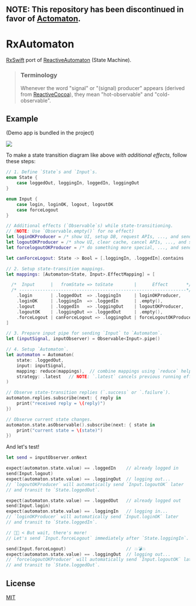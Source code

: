 ## NOTE: This repository has been discontinued in favor of [Actomaton](https://github.com/inamiy/Actomaton).

# RxAutomaton

[RxSwift](https://github.com/ReactiveX/RxSwift) port of [ReactiveAutomaton](https://github.com/inamiy/ReactiveAutomaton) (State Machine).

>
> ### Terminology
>
> Whenever the word "signal" or "(signal) producer" appears (derived from [ReactiveCocoa](https://github.com/ReactiveCocoa/ReactiveCocoa)), they mean "hot-observable" and "cold-observable".

## Example

(Demo app is bundled in the project)

![](Assets/login-diagram.png)

To make a state transition diagram like above _with additional effects_, follow these steps:

```swift
// 1. Define `State`s and `Input`s.
enum State {
    case loggedOut, loggingIn, loggedIn, loggingOut
}

enum Input {
    case login, loginOK, logout, logoutOK
    case forceLogout
}

// Additional effects (`Observable`s) while state-transitioning.
// (NOTE: Use `Observable.empty()` for no effect)
let loginOKProducer = /* show UI, setup DB, request APIs, ..., and send `Input.loginOK` */
let logoutOKProducer = /* show UI, clear cache, cancel APIs, ..., and send `Input.logoutOK` */
let forcelogoutOKProducer = /* do something more special, ..., and send `Input.logoutOK` */

let canForceLogout: State -> Bool = [.loggingIn, .loggedIn].contains

// 2. Setup state-transition mappings.
let mappings: [Automaton<State, Input>.EffectMapping] = [

  /*  Input      |   fromState => toState        |      Effect       */
  /* ----------------------------------------------------------------*/
    .login       | .loggedOut  => .loggingIn     | loginOKProducer,
    .loginOK     | .loggingIn  => .loggedIn      | .empty(),
    .logout      | .loggedIn   => .loggingOut    | logoutOKProducer,
    .logoutOK    | .loggingOut => .loggedOut     | .empty(),
    .forceLogout | canForceLogout => .loggingOut | forceLogoutOKProducer
]

// 3. Prepare input pipe for sending `Input` to `Automaton`.
let (inputSignal, inputObserver) = Observable<Input>.pipe()

// 4. Setup `Automaton`.
let automaton = Automaton(
    state: .loggedOut,
    input: inputSignal,
    mapping: reduce(mappings),  // combine mappings using `reduce` helper
    strategy: .latest   // NOTE: `.latest` cancels previous running effect
)

// Observe state-transition replies (`.success` or `.failure`).
automaton.replies.subscribe(next: { reply in
    print("received reply = \(reply)")
})

// Observe current state changes.
automaton.state.asObservable().subscribe(next: { state in
    print("current state = \(state)")
})
```

And let's test!

```swift
let send = inputObserver.onNext

expect(automaton.state.value) == .loggedIn    // already logged in
send(Input.logout)
expect(automaton.state.value) == .loggingOut  // logging out...
// `logoutOKProducer` will automatically send `Input.logoutOK` later
// and transit to `State.loggedOut`.

expect(automaton.state.value) == .loggedOut   // already logged out
send(Input.login)
expect(automaton.state.value) == .loggingIn   // logging in...
// `loginOKProducer` will automatically send `Input.loginOK` later
// and transit to `State.loggedIn`.

// 👨🏽 < But wait, there's more!
// Let's send `Input.forceLogout` immediately after `State.loggingIn`.

send(Input.forceLogout)                       // 💥💣💥
expect(automaton.state.value) == .loggingOut  // logging out...
// `forcelogoutOKProducer` will automatically send `Input.logoutOK` later
// and transit to `State.loggedOut`.
```

## License

[MIT](LICENSE)
